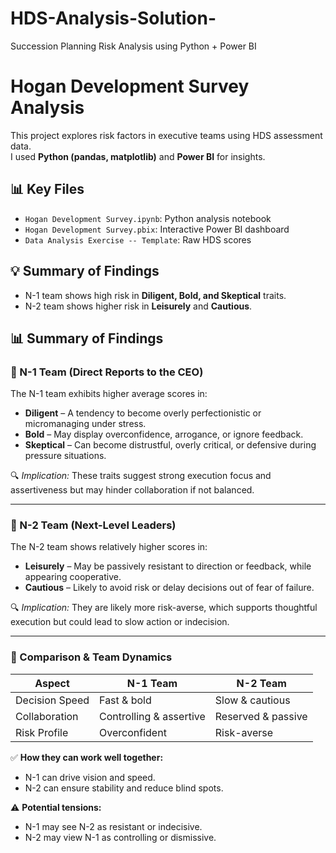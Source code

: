 # HDS-Analysis-Solution-
Succession Planning Risk Analysis using Python + Power BI
# Hogan Development Survey Analysis

This project explores risk factors in executive teams using HDS assessment data.  
I used **Python (pandas, matplotlib)** and **Power BI** for insights.

## 📊 Key Files
- `Hogan Development Survey.ipynb`: Python analysis notebook
- `Hogan Development Survey.pbix`: Interactive Power BI dashboard
- `Data Analysis Exercise -- Template`: Raw HDS scores

## 💡 Summary of Findings
- N-1 team shows high risk in **Diligent, Bold, and Skeptical** traits.
- N-2 team shows higher risk in **Leisurely** and **Cautious**.

## 📊 Summary of Findings

### 🔹 N-1 Team (Direct Reports to the CEO)

The N-1 team exhibits higher average scores in:

* **Diligent** – A tendency to become overly perfectionistic or micromanaging under stress.
* **Bold** – May display overconfidence, arrogance, or ignore feedback.
* **Skeptical** – Can become distrustful, overly critical, or defensive during pressure situations.

🔍 *Implication:*
These traits suggest strong execution focus and assertiveness but may hinder collaboration if not balanced.

---

### 🔹 N-2 Team (Next-Level Leaders)

The N-2 team shows relatively higher scores in:

* **Leisurely** – May be passively resistant to direction or feedback, while appearing cooperative.
* **Cautious** – Likely to avoid risk or delay decisions out of fear of failure.

🔍 *Implication:*
They are likely more risk-averse, which supports thoughtful execution but could lead to slow action or indecision.

---

### 🔄 Comparison & Team Dynamics

| Aspect         | N-1 Team                | N-2 Team           |
| -------------- | ----------------------- | ------------------ |
| Decision Speed | Fast & bold             | Slow & cautious    |
| Collaboration  | Controlling & assertive | Reserved & passive |
| Risk Profile   | Overconfident           | Risk-averse        |

✅ **How they can work well together:**

* N-1 can drive vision and speed.
* N-2 can ensure stability and reduce blind spots.

⚠️ **Potential tensions:**

* N-1 may see N-2 as resistant or indecisive.
* N-2 may view N-1 as controlling or dismissive.


